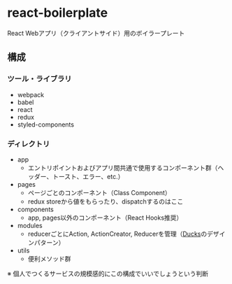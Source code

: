 # react-boilerplate

React Webアプリ（クライアントサイド）用のボイラープレート

## 構成

### ツール・ライブラリ

- webpack
- babel
- react
- redux
- styled-components

### ディレクトリ

- app
  - エントリポイントおよびアプリ間共通で使用するコンポーネント群（ヘッダー、トースト、エラー、etc.）
- pages
  - ページごとのコンポーネント（Class Component）
  - redux storeから値をもらったり、dispatchするのはここ
- components
  - app, pages以外のコンポーネント（React Hooks推奨）
- modules
  - reducerごとにAction, ActionCreator, Reducerを管理（[Ducks](https://qiita.com/uryyyyyyy/items/a88f37b76fe434c62bac)のデザインパターン）
- utils
  - 便利メソッド群

※ 個人でつくるサービスの規模感的にこの構成でいいでしょうという判断
